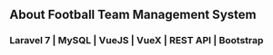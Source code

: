 ## About Football Team Management System

### Laravel 7 | MySQL | VueJS | VueX | REST API | Bootstrap